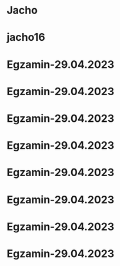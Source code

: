 # Jacho
# jacho16
# Egzamin-29.04.2023
# Egzamin-29.04.2023
# Egzamin-29.04.2023
# Egzamin-29.04.2023
# Egzamin-29.04.2023
# Egzamin-29.04.2023
# Egzamin-29.04.2023
# Egzamin-29.04.2023
